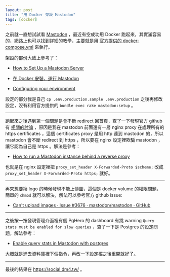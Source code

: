 ```yaml
---
layout: post
title: "用 Docker 架設 Mastodon"
tags: [docker]
---
```


之前就一直想試試看 [Mastodon](https://joinmastodon.org/) ，最近有空成功用 Docker 跑起來，其實滿容易的，網路上也可以找到詳細的教學，主要就是用 [官方提供的 docker-compose.yml](https://github.com/mastodon/mastodon/blob/main/docker-compose.yml) 來執行。

架設的部份大致上參考了：

- [How to Set Up a Mastodon Server](https://www.liquidweb.com/kb/how-to-set-up-mastodon-server/)

- [在 Docker 安裝、運行 Mastodon](https://blog.zeroplex.tw/2022/11/20/install-and-run-mastodon-on-docker/)

- [Configuring your environment](https://docs.joinmastodon.org/admin/config/)

設定的部分我是自己 `cp .env.production.sample .env.production` 之後再修改設定，沒有利用官方提供的 `bundle exec rake mastodon:setup` 。

---

跑起來之後遇到第一個問題是會不斷 redirect 回首頁，查了一下發現官方 github 有 [相關的討論](https://github.com/mastodon/mastodon/discussions/19544) ，原因是我在 mastodon 前面還有一層 nginx proxy 在處理所有的 https certificates ，這個 certificates proxy 是用 http 連到 mastodon 的，所以 mastodon 會不斷 redirect 到 https ，所以要在 nginx 設定裡欺騙 mastodon ，讓它認為自己是 https 。解法是參考：

- [How to run a Mastodon instance behind a reverse proxy](https://blog.vyvojari.dev/mastodon-behind-a-reverse-proxy-without-ssl-https/)

也就是在 nginx 設定裡把 `proxy_set_header X-Forwarded-Proto $scheme;` 改成 `proxy_set_header X-Forwarded-Proto https;` 就好。

---

再來想要換 logo 的時候發現不能上傳圖，這個是 docker volume 的權限問題，簡單的 `chmod` 就可以解決，解法可以參考官方 github issue:

- [Can't upload images · Issue #3676 · mastodon/mastodon · GitHub](https://github.com/mastodon/mastodon/issues/3676)

---

之後按一按發現管理介面裡有個 PgHero 的 dashboard 有跳 warning `Query stats must be enabled for slow queries` ，查了一下是 Postgres 的設定問題，解法參考：

- [Enable query stats in Mastodon with postgres](https://peterbabic.dev/blog/enable-query-stats-mastodon-postgres/)

大概就是進去資料庫裡下個指令，再改一下設定檔之後重開就好了。

---

最後的結果在 <https://social.dm4.tw/> 。
